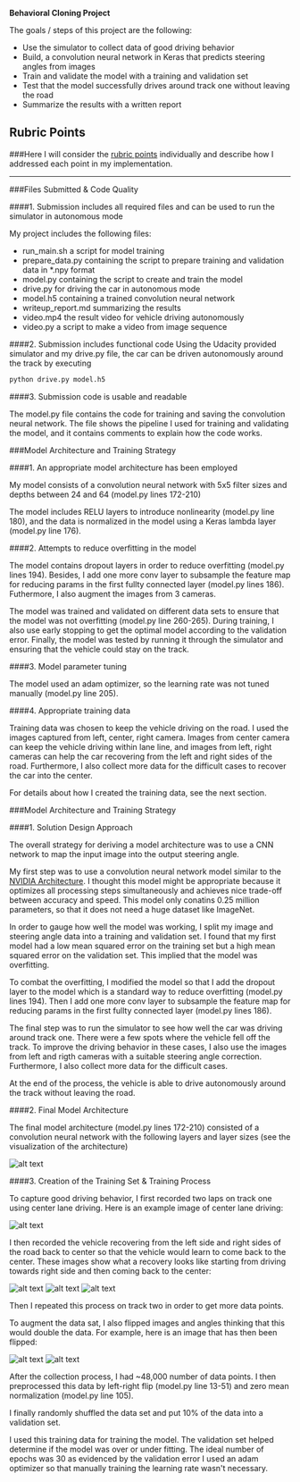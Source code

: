 **Behavioral Cloning Project**

The goals / steps of this project are the following:
* Use the simulator to collect data of good driving behavior
* Build, a convolution neural network in Keras that predicts steering angles from images
* Train and validate the model with a training and validation set
* Test that the model successfully drives around track one without leaving the road
* Summarize the results with a written report


[//]: # (Image References)

[image1]: ./images/model.png "Model Visualization"
[image2]: ./images/center_2016_12_01_13_45_57_291.jpg "Grayscaling"
[image3]: ./images/center_2017_07_05_17_56_16_925.jpg "Recovery Image"
[image4]: ./images/center_2017_07_05_17_56_18_917.jpg "Recovery Image"
[image5]: ./images/center_2017_07_05_17_56_20_036.jpg "Recovery Image"
[image6]: ./images/center_2016_12_01_13_45_57_291.jpg "Normal Image"
[image7]: ./images/flip_center_2016_12_01_13_45_57_291.jpg "Flipped Image"

## Rubric Points
###Here I will consider the [rubric points](https://review.udacity.com/#!/rubrics/432/view) individually and describe how I addressed each point in my implementation.  

---
###Files Submitted & Code Quality

####1. Submission includes all required files and can be used to run the simulator in autonomous mode

My project includes the following files:
* run_main.sh a script for model training
* prepare_data.py containing the script to prepare training and validation data in *.npy format
* model.py containing the script to create and train the model
* drive.py for driving the car in autonomous mode
* model.h5 containing a trained convolution neural network 
* writeup_report.md summarizing the results
* video.mp4 the result video for vehicle driving autonomously
* video.py a script to make a video from image sequence

####2. Submission includes functional code
Using the Udacity provided simulator and my drive.py file, the car can be driven autonomously around the track by executing 
```sh
python drive.py model.h5
```

####3. Submission code is usable and readable

The model.py file contains the code for training and saving the convolution neural network. The file shows the pipeline I used for training and validating the model, and it contains comments to explain how the code works.

###Model Architecture and Training Strategy

####1. An appropriate model architecture has been employed

My model consists of a convolution neural network with 5x5 filter sizes and depths between 24 and 64 (model.py lines 172-210) 

The model includes RELU layers to introduce nonlinearity (model.py line 180), and the data is normalized in the model using a Keras lambda layer (model.py line 176). 

####2. Attempts to reduce overfitting in the model

The model contains dropout layers in order to reduce overfitting (model.py lines 194). Besides, I add one more conv layer to subsample the feature map for reducing params in the first fullty connected layer (model.py lines 186). Futhermore, I also augment the images from 3 cameras. 

The model was trained and validated on different data sets to ensure that the model was not overfitting (model.py line 260-265). During training, I also use early stopping to get the optimal model according to the validation error. Finally, the model was tested by running it through the simulator and ensuring that the vehicle could stay on the track.

####3. Model parameter tuning

The model used an adam optimizer, so the learning rate was not tuned manually (model.py line 205).

####4. Appropriate training data

Training data was chosen to keep the vehicle driving on the road. I used the images captured from left, center, right camera. Images from center camera can keep the vehicle driving within lane line, and images from left, right cameras can help the car recovering from the left and right sides of the road. Furthermore, I also collect more data for the difficult cases to recover the car into the center.

For details about how I created the training data, see the next section. 

###Model Architecture and Training Strategy

####1. Solution Design Approach

The overall strategy for deriving a model architecture was to use a CNN network to map the input image into the output steering angle.

My first step was to use a convolution neural network model similar to the [NVIDIA Architecture](https://arxiv.org/abs/1604.07316). I thought this model might be appropriate because it optimizes all processing steps simultaneously and achieves nice trade-off between accuracy and speed. This model only conatins 0.25 million parameters, so that it does not need a huge dataset like ImageNet.

In order to gauge how well the model was working, I split my image and steering angle data into a training and validation set. I found that my first model had a low mean squared error on the training set but a high mean squared error on the validation set. This implied that the model was overfitting. 

To combat the overfitting, I modified the model so that I add the dropout layer to the model which is a standard way to reduce overfitting (model.py lines 194). Then I add one more conv layer to subsample the feature map for reducing params in the first fullty connected layer (model.py lines 186).

The final step was to run the simulator to see how well the car was driving around track one. There were a few spots where the vehicle fell off the track. To improve the driving behavior in these cases, I also use the images from left and rigth cameras with a suitable steering angle correction. Furthermore, I also collect more data for the difficult cases.

At the end of the process, the vehicle is able to drive autonomously around the track without leaving the road.

####2. Final Model Architecture

The final model architecture (model.py lines 172-210) consisted of a convolution neural network with the following layers and layer sizes (see the visualization of the architecture)

![alt text][image1]

####3. Creation of the Training Set & Training Process

To capture good driving behavior, I first recorded two laps on track one using center lane driving. Here is an example image of center lane driving:

![alt text][image2]

I then recorded the vehicle recovering from the left side and right sides of the road back to center so that the vehicle would learn to come back to the center. These images show what a recovery looks like starting from driving towards right side and then coming back to the center:

![alt text][image3]
![alt text][image4]
![alt text][image5]

Then I repeated this process on track two in order to get more data points.

To augment the data sat, I also flipped images and angles thinking that this would double the data. For example, here is an image that has then been flipped:

![alt text][image6]
![alt text][image7]

After the collection process, I had ~48,000 number of data points. I then preprocessed this data by left-right flip  (model.py line 13-51) and zero mean normalization (model.py line 105).


I finally randomly shuffled the data set and put 10% of the data into a validation set. 

I used this training data for training the model. The validation set helped determine if the model was over or under fitting. The ideal number of epochs was 30 as evidenced by the validation error I used an adam optimizer so that manually training the learning rate wasn't necessary.
